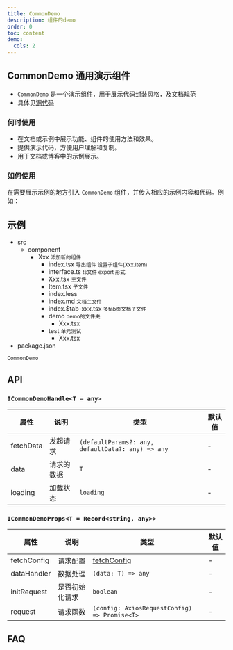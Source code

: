 ```yaml
---
title: CommonDemo
description: 组件的demo
order: 0
toc: content
demo:
  cols: 2
---
```


## CommonDemo 通用演示组件

- `CommonDemo` 是一个演示组件，用于展示代码封装风格，及文档规范
- 具体见[源代码](https://github.com/eternallycyf/ims-view-pc/blob/master/packages/ims-view-pc/src/components/CommonDemo/index.tsx)

### 何时使用

- 在文档或示例中展示功能、组件的使用方法和效果。
- 提供演示代码，方便用户理解和复制。
- 用于文档或博客中的示例展示。

### 如何使用

在需要展示示例的地方引入 `CommonDemo` 组件，并传入相应的示例内容和代码。例如：

## 示例

<Tree>
  <ul>
    <li>
      src
      <ul>
        <li>
          component
          <ul>
            <li>
              Xxx
              <small>添加新的组件</small>
              <ul>
                <li>
                  index.tsx 
                  <small>导出组件 设置子组件(Xxx.Item)</small>
                </li>
                <li>
                  interface.ts 
                  <small>ts文件 export 形式</small>
                </li>
                <li>
                  Xxx.tsx
                  <small>主文件</small>
                </li>
                <li>
                  Item.tsx
                  <small>子文件</small>
                </li>
                <li>
                  index.less
                </li>
                <li>
                  index.md
                  <small>文档主文件</small>
                </li>
                <li>
                  index.$tab-xxx.tsx
                  <small>多tab页文档子文件</small>
                </li>
                <li>
                  demo
                  <small>demo的文件夹</small>
                  <ul>
                    <li>
                      Xxx.tsx 
                    </li>
                  </ul>
                </li>
                <li>
                  test
                  <small>单元测试</small>
                  <ul>
                    <li>
                      Xxx.tsx 
                    </li>
                  </ul>
                </li>
              </ul>
            </li>
          </ul>
        </li>
      </ul>
    </li>
    <li>
      package.json
    </li>
  </ul>
</Tree>

<code src="./demo/index.tsx">CommonDemo</code>

## API

### `ICommonDemoHandle<T = any>`

| 属性      | 说明       | 类型                                              | 默认值 |
| --------- | ---------- | ------------------------------------------------- | ------ |
| fetchData | 发起请求   | `(defaultParams?: any, defaultData?: any) => any` | -      |
| data      | 请求的数据 | `T`                                               | -      |
| loading   | 加载状态   | `loading`                                         | -      |

### `ICommonDemoProps<T = Record<string, any>>`

| 属性        | 说明           | 类型                                                   | 默认值 |
| ----------- | -------------- | ------------------------------------------------------ | ------ |
| fetchConfig | 请求配置       | <a href='/hooks/use-fetch#fetchconfig'>fetchConfig</a> | -      |
| dataHandler | 数据处理       | `(data: T) => any`                                     | -      |
| initRequest | 是否初始化请求 | `boolean`                                              | -      |
| request     | 请求函数       | `(config: AxiosRequestConfig) => Promise<T>`           | -      |

## FAQ
